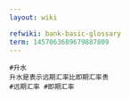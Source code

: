 ```yaml
---
layout: wiki

refwiki: bank-basic-glossary
term: 1457063689679887809
---
```


```
#升水 
升水是表示远期汇率比即期汇率贵
#远期汇率 #即期汇率 

```